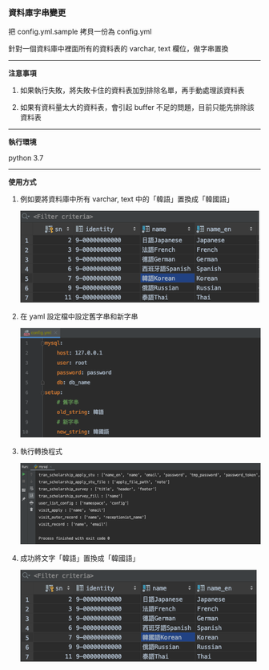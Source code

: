 ### 資料庫字串變更
把 config.yml.sample 拷貝一份為 config.yml

針對一個資料庫中裡面所有的資料表的 varchar, text 欄位，做字串置換

---

**注意事項**

1. 如果執行失敗，將失敗卡住的資料表加到排除名單，再手動處理該資料表

2. 如果有資料量太大的資料表，會引起 buffer 不足的問題，目前只能先排除該資料表 

---

**執行環境**

python 3.7

---

**使用方式**

1. 例如要將資料庫中所有 varchar, text 中的「韓語」置換成「韓國語」
   
   ![image](Readme/001.png)

2. 在 yaml 設定檔中設定舊字串和新字串
   
   ![image](Readme/002.png)

3. 執行轉換程式
   
   ![image](Readme/003.png)

4. 成功將文字「韓語」置換成「韓國語」 
   
   ![image](Readme/004.png)

